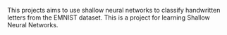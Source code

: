 This projects aims to use shallow neural networks to classify 
handwritten letters from the EMNIST dataset. This is a project 
for learning Shallow Neural Networks. 